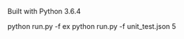 
Built with Python 3.6.4


python run.py -f <JSON file to clone> <clone ID>
ex python run.py -f unit_test.json 5

